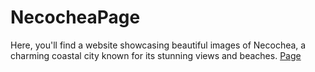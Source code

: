 # NecocheaPage

Here, you'll find a website showcasing beautiful images of Necochea, a charming coastal city known for its stunning views and beaches.
[Page](http://localhost:63342/grupo7ds/NecocheaPage/index.html?_ijt=6ton3i4d9qooehsu60d8mrg038)
